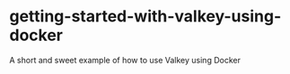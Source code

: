 # getting-started-with-valkey-using-docker
A short and sweet example of how to use Valkey using Docker
